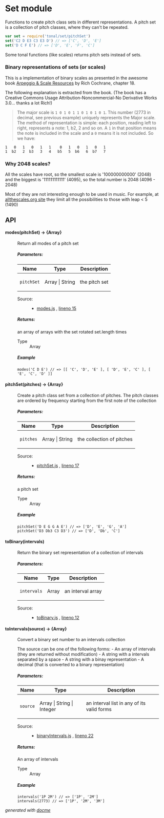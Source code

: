 # Set module

Functions to create pitch class sets in different representations. A pitch set is a collection of pitch classes, where they can't be repeated.

```js
var set = require('tonal/set/pitchSet')
set('C2 D E3 C3 E3 D') // => ['C', 'D', 'E']
set('D C F E') // => ['D', 'E', 'F', 'C']
```

Some tonal functions (like scales) returns pitch sets instead of sets.

### Binary representations of sets (or scales)

This is a implementation of binary scales as presented in the awesome book [Arpeggio & Scale Resources](https://archive.org/details/ScaleAndArpeggioResourcesAGuitarEncyclopedia) by Rich Cochrane, chapter 18.

The following explanation is extracted from the book. (The book has a Creative Commons Usage Attribution-Noncommercial-No Derivative Works 3.0... thanks a lot Rich!)

> The major scale is `1 0 1 0 1 1 0 1 0 1 0 1`. This number (2773 in decimal, see previous example) uniquely represents the Major scale. The method of representation is simple: each position, reading left to right, represents a note: 1, b2, 2 and so on. A `1` in that position means the note is included in the scale and a `0` means it is not included. So we have:

```
1   0   1   0   1   1    0   1   0   1   0   1
1  b2   2  b3   3   4   b5   5  b6   6  b7   7
```

### Why 2048 scales?

All the scales have root, so the smallest scale is '100000000000' (2048) and
the biggest is '111111111111' (4095), so the total number is 2048 (4096 - 2048)

Most of they are not interesting enough to be used in music.
For example, at [allthescales.org site](http://allthescales.org) they limit all the possibilities to those with leap < 5 (1490)

## API<!-- START docme generated API please keep comment here to allow auto update -->
<!-- DON'T EDIT THIS SECTION, INSTEAD RE-RUN docme TO UPDATE -->

<div>
<div class="jsdoc-githubify">
<section>
<article>
<div class="container-overview">
<dl class="details">
</dl>
</div>
<dl>
<dt>
<h4 class="name" id="modes"><span class="type-signature"></span>modes<span class="signature">(pitchSet)</span><span class="type-signature"> &rarr; {Array}</span></h4>
</dt>
<dd>
<div class="description">
<p>Return all modes of a pitch set</p>
</div>
<h5>Parameters:</h5>
<table class="params">
<thead>
<tr>
<th>Name</th>
<th>Type</th>
<th class="last">Description</th>
</tr>
</thead>
<tbody>
<tr>
<td class="name"><code>pitchSet</code></td>
<td class="type">
<span class="param-type">Array</span>
|
<span class="param-type">String</span>
</td>
<td class="description last"><p>the pitch set</p></td>
</tr>
</tbody>
</table>
<dl class="details">
<dt class="tag-source">Source:</dt>
<dd class="tag-source"><ul class="dummy">
<li>
<a href="https://github.com/danigb/tonal/blob/master/modes.js">modes.js</a>
<span>, </span>
<a href="https://github.com/danigb/tonal/blob/master/modes.js#L15">lineno 15</a>
</li>
</ul></dd>
</dl>
<h5>Returns:</h5>
<div class="param-desc">
<p>an array of arrays with the set rotated set.length times</p>
</div>
<dl>
<dt>
Type
</dt>
<dd>
<span class="param-type">Array</span>
</dd>
</dl>
<h5>Example</h5>
<pre class="prettyprint"><code>modes('C D E') // => [[ 'C', 'D', 'E' ], [ 'D', 'E', 'C' ], [ 'E', 'C', 'D' ]]</code></pre>
</dd>
<dt>
<h4 class="name" id="pitchSet"><span class="type-signature"></span>pitchSet<span class="signature">(pitches)</span><span class="type-signature"> &rarr; {Array}</span></h4>
</dt>
<dd>
<div class="description">
<p>Create a pitch class set from a collection of pitches. The pitch classes
are ordered by frequency starting from the first note of the collection</p>
</div>
<h5>Parameters:</h5>
<table class="params">
<thead>
<tr>
<th>Name</th>
<th>Type</th>
<th class="last">Description</th>
</tr>
</thead>
<tbody>
<tr>
<td class="name"><code>pitches</code></td>
<td class="type">
<span class="param-type">Array</span>
|
<span class="param-type">String</span>
</td>
<td class="description last"><p>the collection of pitches</p></td>
</tr>
</tbody>
</table>
<dl class="details">
<dt class="tag-source">Source:</dt>
<dd class="tag-source"><ul class="dummy">
<li>
<a href="https://github.com/danigb/tonal/blob/master/pitchSet.js">pitchSet.js</a>
<span>, </span>
<a href="https://github.com/danigb/tonal/blob/master/pitchSet.js#L17">lineno 17</a>
</li>
</ul></dd>
</dl>
<h5>Returns:</h5>
<div class="param-desc">
<p>a pitch set</p>
</div>
<dl>
<dt>
Type
</dt>
<dd>
<span class="param-type">Array</span>
</dd>
</dl>
<h5>Example</h5>
<pre class="prettyprint"><code>pitchSet('D E G G A E') // => ['D', 'E', 'G', 'A']
pitchSet('D3 Db3 C3 D3') // => ['D', 'Db', 'C']</code></pre>
</dd>
<dt>
<h4 class="name" id="toBinary"><span class="type-signature"></span>toBinary<span class="signature">(intervals)</span><span class="type-signature"></span></h4>
</dt>
<dd>
<div class="description">
<p>Return the binary set representation of a collection of intervals</p>
</div>
<h5>Parameters:</h5>
<table class="params">
<thead>
<tr>
<th>Name</th>
<th>Type</th>
<th class="last">Description</th>
</tr>
</thead>
<tbody>
<tr>
<td class="name"><code>intervals</code></td>
<td class="type">
<span class="param-type">Array</span>
</td>
<td class="description last"><p>an interval array</p></td>
</tr>
</tbody>
</table>
<dl class="details">
<dt class="tag-source">Source:</dt>
<dd class="tag-source"><ul class="dummy">
<li>
<a href="https://github.com/danigb/tonal/blob/master/toBinary.js">toBinary.js</a>
<span>, </span>
<a href="https://github.com/danigb/tonal/blob/master/toBinary.js#L12">lineno 12</a>
</li>
</ul></dd>
</dl>
</dd>
<dt>
<h4 class="name" id="toIntervals"><span class="type-signature"></span>toIntervals<span class="signature">(source)</span><span class="type-signature"> &rarr; {Array}</span></h4>
</dt>
<dd>
<div class="description">
<p>Convert a binary set number to an intervals collection</p>
<p>The source can be one of the following forms:
- An array of intervals (they are returned without modification)
- A string with a intervals separated by a space
- A string with a binay representation
- A decimal (that is converted to a binary representation)</p>
</div>
<h5>Parameters:</h5>
<table class="params">
<thead>
<tr>
<th>Name</th>
<th>Type</th>
<th class="last">Description</th>
</tr>
</thead>
<tbody>
<tr>
<td class="name"><code>source</code></td>
<td class="type">
<span class="param-type">Array</span>
|
<span class="param-type">String</span>
|
<span class="param-type">Integer</span>
</td>
<td class="description last"><p>an interval list in any of its valid forms</p></td>
</tr>
</tbody>
</table>
<dl class="details">
<dt class="tag-source">Source:</dt>
<dd class="tag-source"><ul class="dummy">
<li>
<a href="https://github.com/danigb/tonal/blob/master/binaryIntervals.js">binaryIntervals.js</a>
<span>, </span>
<a href="https://github.com/danigb/tonal/blob/master/binaryIntervals.js#L22">lineno 22</a>
</li>
</ul></dd>
</dl>
<h5>Returns:</h5>
<div class="param-desc">
<p>An array of intervals</p>
</div>
<dl>
<dt>
Type
</dt>
<dd>
<span class="param-type">Array</span>
</dd>
</dl>
<h5>Example</h5>
<pre class="prettyprint"><code>intervals('1P 2M') // => ['1P', '2M']
intervals(2773) // => ['1P', '2M', '3M']</code></pre>
</dd>
</dl>
</article>
</section>
</div>

*generated with [docme](https://github.com/thlorenz/docme)*
</div>
<!-- END docme generated API please keep comment here to allow auto update -->
